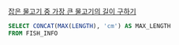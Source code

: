 [잡은 물고기 중 가장 큰 물고기의 길이 구하기](https://school.programmers.co.kr/learn/courses/30/lessons/298515)

```sql
SELECT CONCAT(MAX(LENGTH), 'cm') AS MAX_LENGTH
FROM FISH_INFO
```

